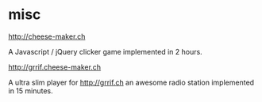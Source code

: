 # misc
http://cheese-maker.ch

A Javascript / jQuery clicker game implemented in 2 hours.

http://grrif.cheese-maker.ch

A ultra slim player for http://grrif.ch an awesome radio station implemented in 15 minutes.
